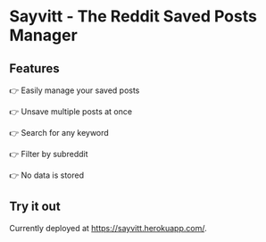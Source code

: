 # Sayvitt - The Reddit Saved Posts Manager

## Features

👉 Easily manage your saved posts

👉 Unsave multiple posts at once

👉 Search for any keyword

👉 Filter by subreddit

👉 No data is stored

## Try it out

Currently deployed at https://sayvitt.herokuapp.com/.


